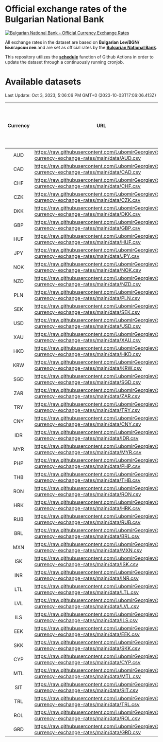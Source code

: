 # Official exchange rates of the Bulgarian National Bank

[![Bulgarian National Bank - Official Currency Exchange Rates](https://github.com/LubomirGeorgiev/bnb-currency-exchange-rates/actions/workflows/update-rates.yml/badge.svg?branch=main)](https://github.com/LubomirGeorgiev/bnb-currency-exchange-rates/actions/workflows/update-rates.yml)

All exchange rates in the dataset are based on **Bulgarian Lev/BGN/Български лев** and are set as official rates by the [**Bulgarian National Bank**](https://www.bnb.bg/Statistics/StExternalSector/StExchangeRates/StERForeignCurrencies/index.htm?toLang=_EN).

This repository utilizes the [**schedule**](https://docs.github.com/en/actions/reference/events-that-trigger-workflows) function of Github Actions in order to update the dataset through a continuously running cronjob.

# Available datasets

<!-- START LINKS (DO NOT EVER FU*ING DELETE THIS COMMENT FOR THE LOVE OF YOUR LIFE!!! IF YOU ARE CURIOS HOW IT WORKS, YOU CAN HAVE A LOOK AT ./src/updateReadme.ts) -->

Last Update: Oct 3, 2023, 5:06:06 PM GMT+0 (2023-10-03T17:06:06.413Z)

| Currency | URL                                                                                             | Number of records | Number of missing days that were filled in |
| :------: | ----------------------------------------------------------------------------------------------- | :---------------: | :----------------------------------------: |
|   AUD    | https://raw.githubusercontent.com/LubomirGeorgiev/bnb-currency-exchange-rates/main/data/AUD.csv |       8634        |                    2667                    |
|   CAD    | https://raw.githubusercontent.com/LubomirGeorgiev/bnb-currency-exchange-rates/main/data/CAD.csv |       8634        |                    2667                    |
|   CHF    | https://raw.githubusercontent.com/LubomirGeorgiev/bnb-currency-exchange-rates/main/data/CHF.csv |       8634        |                    2667                    |
|   CZK    | https://raw.githubusercontent.com/LubomirGeorgiev/bnb-currency-exchange-rates/main/data/CZK.csv |       8634        |                    2667                    |
|   DKK    | https://raw.githubusercontent.com/LubomirGeorgiev/bnb-currency-exchange-rates/main/data/DKK.csv |       8634        |                    2667                    |
|   GBP    | https://raw.githubusercontent.com/LubomirGeorgiev/bnb-currency-exchange-rates/main/data/GBP.csv |       8634        |                    2667                    |
|   HUF    | https://raw.githubusercontent.com/LubomirGeorgiev/bnb-currency-exchange-rates/main/data/HUF.csv |       8634        |                    2667                    |
|   JPY    | https://raw.githubusercontent.com/LubomirGeorgiev/bnb-currency-exchange-rates/main/data/JPY.csv |       8634        |                    2667                    |
|   NOK    | https://raw.githubusercontent.com/LubomirGeorgiev/bnb-currency-exchange-rates/main/data/NOK.csv |       8634        |                    2667                    |
|   NZD    | https://raw.githubusercontent.com/LubomirGeorgiev/bnb-currency-exchange-rates/main/data/NZD.csv |       8634        |                    2667                    |
|   PLN    | https://raw.githubusercontent.com/LubomirGeorgiev/bnb-currency-exchange-rates/main/data/PLN.csv |       8634        |                    2667                    |
|   SEK    | https://raw.githubusercontent.com/LubomirGeorgiev/bnb-currency-exchange-rates/main/data/SEK.csv |       8634        |                    2667                    |
|   USD    | https://raw.githubusercontent.com/LubomirGeorgiev/bnb-currency-exchange-rates/main/data/USD.csv |       8634        |                    2667                    |
|   XAU    | https://raw.githubusercontent.com/LubomirGeorgiev/bnb-currency-exchange-rates/main/data/XAU.csv |       8634        |                    2669                    |
|   HKD    | https://raw.githubusercontent.com/LubomirGeorgiev/bnb-currency-exchange-rates/main/data/HKD.csv |       8334        |                    2578                    |
|   KRW    | https://raw.githubusercontent.com/LubomirGeorgiev/bnb-currency-exchange-rates/main/data/KRW.csv |       8334        |                    2578                    |
|   SGD    | https://raw.githubusercontent.com/LubomirGeorgiev/bnb-currency-exchange-rates/main/data/SGD.csv |       8334        |                    2578                    |
|   ZAR    | https://raw.githubusercontent.com/LubomirGeorgiev/bnb-currency-exchange-rates/main/data/ZAR.csv |       8334        |                    2578                    |
|   TRY    | https://raw.githubusercontent.com/LubomirGeorgiev/bnb-currency-exchange-rates/main/data/TRY.csv |       6816        |                    2108                    |
|   CNY    | https://raw.githubusercontent.com/LubomirGeorgiev/bnb-currency-exchange-rates/main/data/CNY.csv |       6696        |                    2072                    |
|   IDR    | https://raw.githubusercontent.com/LubomirGeorgiev/bnb-currency-exchange-rates/main/data/IDR.csv |       6696        |                    2072                    |
|   MYR    | https://raw.githubusercontent.com/LubomirGeorgiev/bnb-currency-exchange-rates/main/data/MYR.csv |       6696        |                    2072                    |
|   PHP    | https://raw.githubusercontent.com/LubomirGeorgiev/bnb-currency-exchange-rates/main/data/PHP.csv |       6696        |                    2072                    |
|   THB    | https://raw.githubusercontent.com/LubomirGeorgiev/bnb-currency-exchange-rates/main/data/THB.csv |       6696        |                    2072                    |
|   RON    | https://raw.githubusercontent.com/LubomirGeorgiev/bnb-currency-exchange-rates/main/data/RON.csv |       6637        |                    2054                    |
|   HRK    | https://raw.githubusercontent.com/LubomirGeorgiev/bnb-currency-exchange-rates/main/data/HRK.csv |       6421        |                    1985                    |
|   RUB    | https://raw.githubusercontent.com/LubomirGeorgiev/bnb-currency-exchange-rates/main/data/RUB.csv |       6117        |                    1888                    |
|   BRL    | https://raw.githubusercontent.com/LubomirGeorgiev/bnb-currency-exchange-rates/main/data/BRL.csv |       5733        |                    1782                    |
|   MXN    | https://raw.githubusercontent.com/LubomirGeorgiev/bnb-currency-exchange-rates/main/data/MXN.csv |       5733        |                    1782                    |
|   ISK    | https://raw.githubusercontent.com/LubomirGeorgiev/bnb-currency-exchange-rates/main/data/ISK.csv |       5634        |                    1745                    |
|   INR    | https://raw.githubusercontent.com/LubomirGeorgiev/bnb-currency-exchange-rates/main/data/INR.csv |       5364        |                    1666                    |
|   LTL    | https://raw.githubusercontent.com/LubomirGeorgiev/bnb-currency-exchange-rates/main/data/LTL.csv |       5147        |                    1576                    |
|   LVL    | https://raw.githubusercontent.com/LubomirGeorgiev/bnb-currency-exchange-rates/main/data/LVL.csv |       4782        |                    1462                    |
|   ILS    | https://raw.githubusercontent.com/LubomirGeorgiev/bnb-currency-exchange-rates/main/data/ILS.csv |       4639        |                    1446                    |
|   EEK    | https://raw.githubusercontent.com/LubomirGeorgiev/bnb-currency-exchange-rates/main/data/EEK.csv |       3992        |                    1218                    |
|   SKK    | https://raw.githubusercontent.com/LubomirGeorgiev/bnb-currency-exchange-rates/main/data/SKK.csv |       2965        |                    907                     |
|   CYP    | https://raw.githubusercontent.com/LubomirGeorgiev/bnb-currency-exchange-rates/main/data/CYP.csv |       2897        |                    881                     |
|   MTL    | https://raw.githubusercontent.com/LubomirGeorgiev/bnb-currency-exchange-rates/main/data/MTL.csv |       2597        |                    792                     |
|   SIT    | https://raw.githubusercontent.com/LubomirGeorgiev/bnb-currency-exchange-rates/main/data/SIT.csv |       2542        |                    778                     |
|   TRL    | https://raw.githubusercontent.com/LubomirGeorgiev/bnb-currency-exchange-rates/main/data/TRL.csv |       1816        |                    557                     |
|   ROL    | https://raw.githubusercontent.com/LubomirGeorgiev/bnb-currency-exchange-rates/main/data/ROL.csv |       1697        |                    524                     |
|   GRD    | https://raw.githubusercontent.com/LubomirGeorgiev/bnb-currency-exchange-rates/main/data/GRD.csv |        359        |                    107                     |

<!-- END LINKS (DO NOT EVER FU*ING DELETE THIS COMMENT FOR THE LOVE OF YOUR LIFE!!! IF YOU ARE CURIOS HOW IT WORKS, YOU CAN HAVE A LOOK AT ./src/updateReadme.ts) -->
